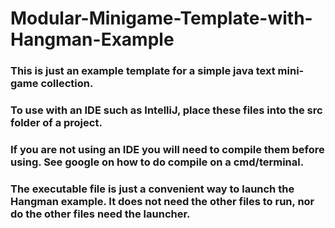 # Modular-Minigame-Template-with-Hangman-Example
### This is just an example template for a simple java text mini-game collection.
### To use with an IDE such as IntelliJ, place these files into the src folder of a project. 
### If you are not using an IDE you will need to compile them before using. See google on how to do compile on a cmd/terminal.
### The executable file is just a convenient way to launch the Hangman example. It does not need the other files to run, nor do the other files need the launcher.
